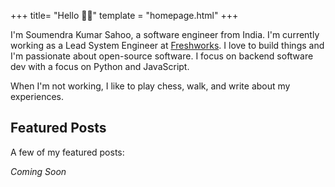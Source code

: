 +++
title= "Hello 👋🏼"
template = "homepage.html"
+++

I'm Soumendra Kumar Sahoo, a software engineer from India. I'm currently working as a Lead System Engineer at [Freshworks](https://www.freshworks.com/). I love to build things and I'm passionate about open-source software. I focus on backend software dev with a focus on Python and JavaScript.

When I'm not working, I like to play chess, walk, and write about my experiences.

## Featured Posts
A few of my featured posts:

*Coming Soon*